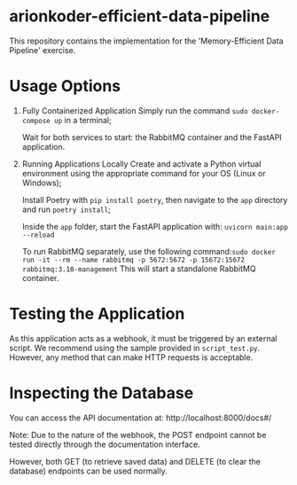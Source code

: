 # arionkoder-efficient-data-pipeline
This repository contains the implementation for the 'Memory-Efficient Data Pipeline' exercise.


# Usage Options
1) Fully Containerized Application
    Simply run the command `sudo docker-compose up` in a terminal;

    Wait for both services to start: the RabbitMQ container and the FastAPI application.


2) Running Applications Locally
    Create and activate a Python virtual environment using the appropriate command for your OS (Linux or Windows);

    Install Poetry with `pip install poetry`, then navigate to the `app` directory and run `poetry install`;

    Inside the `app` folder, start the FastAPI application with: `uvicorn main:app --reload`

    To run RabbitMQ separately, use the following command:`sudo docker run -it --rm --name rabbitmq -p 5672:5672 -p 15672:15672 rabbitmq:3.10-management`
    This will start a standalone RabbitMQ container.


# Testing the Application
As this application acts as a webhook, it must be triggered by an external script.
We recommend using the sample provided in `script_test.py`. However, any method that can make HTTP requests is acceptable.

# Inspecting the Database
You can access the API documentation at: http://localhost:8000/docs#/

Note: Due to the nature of the webhook, the POST endpoint cannot be tested directly through the documentation interface.

However, both GET (to retrieve saved data) and DELETE (to clear the database) endpoints can be used normally.

